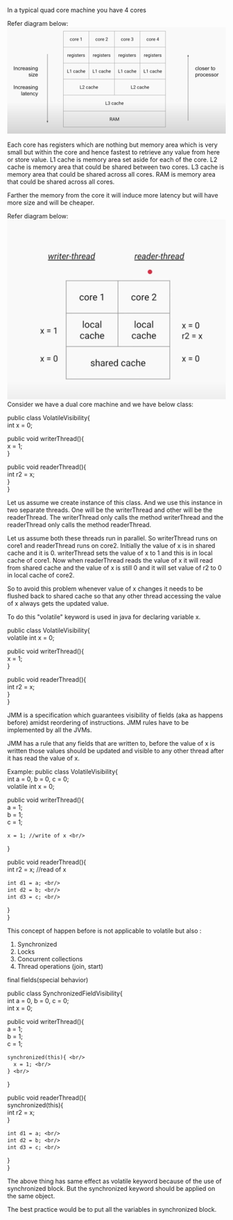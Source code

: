 In a typical quad core machine you have 4 cores

Refer diagram below:
![QuadCoreMemory](https://github.com/nnsantosh/java-memory-model/blob/master/quadCore_machine_memory.jpg)

Each core has registers which are nothing but memory area which is very small but within the core and hence fastest to retrieve any value from here or store value.
L1 cache is memory area set aside for each of the core.
L2 cache is memory area that could be shared between two cores.
L3 cache is memory area that could be shared across all cores.
RAM is memory area that could be shared across all cores.

Farther the memory from the core it will induce more latency but will have more size and will be cheaper.

Refer diagram below:
![Volatile](https://github.com/nnsantosh/java-memory-model/blob/master/volatile.jpg)
Consider we have a dual core machine and we have below class:

public class VolatileVisibility{ <br/>
   int x = 0;<br/>

  public void writerThread(){<br/>
    x = 1;<br/>
  }<br/>

  public void readerThread(){<br/>
    int r2 = x;<br/>
  }<br/>
}<br/>

Let us assume we create instance of this class. And we use this instance in two separate threads. One will be the writerThread and other will be the readerThread.
The writerThread only calls the method writerThread and the readerThread only calls the method readerThread.

Let us assume both these threads run in parallel. So writerThread runs on core1 and readerThread runs on core2.
Initially the value of x is in shared cache and it is 0.
writerThread sets the value of x to 1 and this is in local cache of core1.
Now when readerThread reads the value of x it will read from shared cache and the value of x is still 0 and it will set value of r2 to 0 in local cache of core2.

So to avoid this problem whenever value of x changes it needs to be flushed back to shared cache so that any other thread accessing the value of x always gets the updated value.

To do this "volatile" keyword is used in java for declaring variable x.

public class VolatileVisibility{<br/>
   volatile int x = 0;<br/>

  public void writerThread(){<br/>
    x = 1;<br/>
  }<br/>

  public void readerThread(){<br/>
    int r2 = x;<br/>
  }<br/>
}<br/>

JMM is a specification which guarantees visibility of fields (aka as happens before) amidst reordering of instructions.
JMM rules have to be implemented by all the JVMs.

JMM has a rule that any fields that are written to, before the value of x is written those values should be updated and visible to any other thread after it has read the value of x.

Example:
public class VolatileVisibility{<br/>
  int a = 0, b = 0, c = 0;<br/>
   volatile int x = 0;<br/>

  public void writerThread(){<br/>
    a = 1;<br/>
    b = 1;<br/>
    c = 1;<br/>

    x = 1; //write of x <br/>
  }<br/>

  public void readerThread(){<br/>
    int r2 = x; //read of x <br/>

    int d1 = a; <br/>
    int d2 = b; <br/>
    int d3 = c; <br/>
   }<br/>
}

This concept of happen before is not applicable to volatile but also :
1. Synchronized
2. Locks
3. Concurrent collections
4. Thread operations (join, start)

final fields(special behavior)

public class SynchronizedFieldVisibility{ <br/>
  int a = 0, b = 0, c = 0; <br/>
   int x = 0; <br/>

  public void writerThread(){ <br/>
    a = 1; <br/>
    b = 1; <br/>
    c = 1; <br/>

    synchronized(this){ <br/>
      x = 1; <br/>
    } <br/>
  } <br/>

  public void readerThread(){ <br/>
    synchronized(this){ <br/>
      int r2 = x; <br/>
    } <br/>

    int d1 = a; <br/>
    int d2 = b; <br/>
    int d3 = c; <br/>

  } <br/>
}<br/>

The above thing has same effect as volatile keyword because of the use of synchronized block. But the synchronized keyword should be applied on the same object.

The best practice would be to put all the variables in synchronized block.

